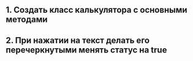 ## 1. Создать класс калькулятора с основными методами

## 2. При нажатии на текст делать его перечеркнутыми менять статус на true